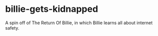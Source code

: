 billie-gets-kidnapped
=====================

A spin off of The Return Of Billie, in which Billie learns all about internet safety.
